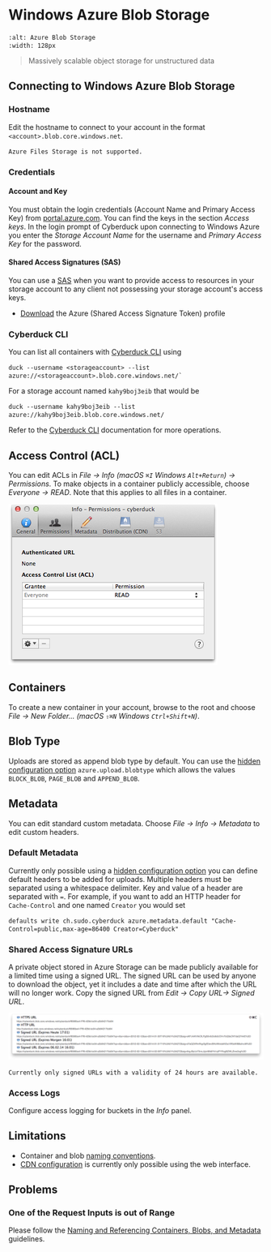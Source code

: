 Windows Azure Blob Storage
====

```{image} _images/azure.png
:alt: Azure Blob Storage
:width: 128px
```

> Massively scalable object storage for unstructured data

## Connecting to Windows Azure Blob Storage

### Hostname

Edit the hostname to connect to your account in the format `<account>.blob.core.windows.net`.

```{warning}
Azure Files Storage is not supported.
```

### Credentials

#### Account and Key

You must obtain the login credentials (Account Name and Primary Access Key) from [portal.azure.com](https://portal.azure.com/). You can find the keys in the section *Access keys*. In the login prompt of Cyberduck upon connecting to Windows Azure you enter the *Storage Account Name* for the username and *Primary Access Key* for the password.

#### Shared Access Signatures (SAS)

You can use a [SAS](https://docs.microsoft.com/en-us/azure/storage/common/storage-sas-overview) when you want to provide access to resources in your storage account to any client not possessing your storage account's access keys.

- [Download](https://github.com/iterate-ch/cyberduck/raw/master/profiles/Azure%20(Shared%20Access%20Signature%20Token).cyberduckprofile) the Azure (Shared Access Signature Token) profile

### Cyberduck CLI

You can list all containers with [Cyberduck CLI](https://duck.sh/) using

	duck --username <storageaccount> --list azure://<storageaccount>.blob.core.windows.net/`

For a storage account named `kahy9boj3eib` that would be 

	duck --username kahy9boj3eib --list azure://kahy9boj3eib.blob.core.windows.net/

Refer to the [Cyberduck CLI](../cli/index.md) documentation for more operations.

## Access Control (ACL)

You can edit ACLs in *File → Info (macOS `⌘I` Windows `Alt+Return`) → Permissions*. To make objects in a container publicly accessible, choose *Everyone → READ*. Note that this applies to all files in a container.

![ACLs](_images/Azure_ACLs.png)

## Containers

To create a new container in your account, browse to the root and choose *File → New Folder... (macOS `⇧⌘N` Windows `Ctrl+Shift+N`)*.

## Blob Type
Uploads are stored as append blob type by default. You can use the [hidden configuration option](../cyberduck/preferences.md#hidden-configuration-options) `azure.upload.blobtype` which allows the values `BLOCK_BLOB`, `PAGE_BLOB` and `APPEND_BLOB`.

## Metadata

You can edit standard custom metadata. Choose *File → Info → Metadata* to edit custom headers.

### Default Metadata

Currently only possible using a [hidden configuration option](../cyberduck/preferences.md#hidden-configuration-options) you can define default headers to be added for uploads. Multiple headers must be separated using a whitespace delimiter. Key and value of a header are separated with `=`. For example, if you want to add an HTTP header for `Cache-Control` and one named `Creator` you would set

	defaults write ch.sudo.cyberduck azure.metadata.default "Cache-Control=public,max-age=86400 Creator=Cyberduck"

### Shared Access Signature URLs

A private object stored in Azure Storage can be made publicly available for a limited time using a signed URL. The signed URL can be used by anyone to download the object, yet it includes a date and time after which the URL will no longer work. Copy the signed URL from *Edit → Copy URL→ Signed URL*.

![Shared Access Signature URLs](_images/Azure_Shared_Access_Signature_URLs.png)

```{Note}
Currently only signed URLs with a validity of 24 hours are available.
```

### Access Logs

Configure access logging for buckets in the *Info* panel.

## Limitations

- Container and blob [naming conventions](https://docs.microsoft.com/en-us/rest/api/storageservices/Naming-and-Referencing-Containers--Blobs--and-Metadata).
- [CDN configuration](https://docs.microsoft.com/en-us/azure/cdn/cdn-create-new-endpoint) is currently only possible using the web interface.

## Problems

### One of the Request Inputs is out of Range

Please follow the [Naming and Referencing Containers, Blobs, and Metadata](https://docs.microsoft.com/en-us/rest/api/storageservices/Naming-and-Referencing-Containers--Blobs--and-Metadata) guidelines.